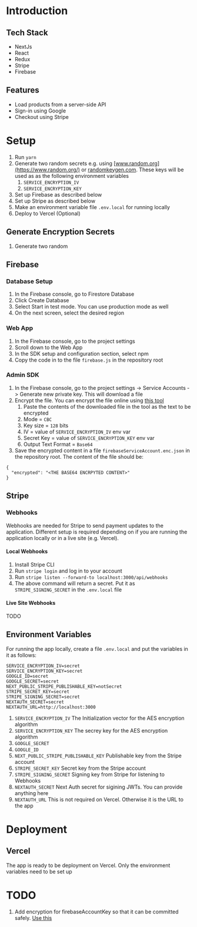 # Introduction

## Tech Stack
* NextJs
* React
* Redux
* Stripe
* Firebase

## Features
* Load products from a server-side API
* Sign-in using Google
* Checkout using Stripe


# Setup
1. Run `yarn`
1. Generate two random secrets e.g. using [www.random.org](https://www.random.org/) or [randomkeygen.com](https://randomkeygen.com/). These keys will be used as as the following environment variables
   1. `SERVICE_ENCRYPTION_IV`
   1. `SERVICE_ENCRYPTION_KEY`
1. Set up Firebase as described below
1. Set up Stripe as described below
1. Make an environment variable file `.env.local` for running locally
1. Deploy to Vercel (Optional)

## Generate Encryption Secrets
1. Generate two random

## Firebase

### Database Setup
1. In the Firebase console, go to Firestore Database
1. Click Create Database
1. Select Start in test mode. You can use production mode as well
1. On the next screen, select the desired region

### Web App
1. In the Firebase console, go to the project settings
1. Scroll down to the Web App
1. In the SDK setup and configuration section, select npm
1. Copy the code in to the file `firebase.js` in the repository root

### Admin SDK
1. In the Firebase console, go to the project settings -> Service Accounts -> Generate new private key. This will download a file
1. Encrypt the file. You can encrypt the file online using [this tool](https://www.devglan.com/online-tools/aes-encryption-decryption)
   1. Paste the contents of the downloaded file in the tool as the text to be encrypted
   1. Mode = `CBC`
   1. Key size = `128` bits
   1. IV = value of `SERVICE_ENCRYPTION_IV` env var
   1. Secret Key = value of `SERVICE_ENCRYPTION_KEY` env var
   1. Output Text Format = `Base64`
2. Save the encrypted content in a file `firebaseServiceAccount.enc.json` in the repository root. The content of the file should be:
```
{
  "encrypted": "<THE BASE64 ENCRPYTED CONTENT>"
}
```

## Stripe

### Webhooks
Webhooks are needed for Stripe to send payment updates to the application. Different setup is required depending on if you are running the application locally or in a live site (e.g. Vercel).

#### Local Webhooks
1. Install Stripe CLI
1. Run `stripe login` and log in to your account
1. Run `stripe listen --forward-to localhost:3000/api/webhooks`
1. The above command will return a secret. Put it as `STRIPE_SIGNING_SECRET` in the `.env.local` file

#### Live Site Webhooks
TODO

## Environment Variables
For running the app locally, create a file `.env.local` and put the variables in it as follows:

```
SERVICE_ENCRYPTION_IV=secret
SERVICE_ENCRYPTION_KEY=secret
GOOGLE_ID=secret
GOOGLE_SECRET=secret
NEXT_PUBLIC_STRIPE_PUBLISHABLE_KEY=notSecret
STRIPE_SECRET_KEY=secret
STRIPE_SIGNING_SECRET=secret
NEXTAUTH_SECRET=secret
NEXTAUTH_URL=http://localhost:3000

```

1. `SERVICE_ENCRYPTION_IV` The Initialization vector for the AES encryption algorithm
1. `SERVICE_ENCRYPTION_KEY` The secrey key for the AES encryption algorithm
1. `GOOGLE_SECRET`
1. `GOOGLE_ID`
1. `NEXT_PUBLIC_STRIPE_PUBLISHABLE_KEY` Publishable key from the Stripe account
1. `STRIPE_SECRET_KEY` Secret key from the Stripe account
1. `STRIPE_SIGNING_SECRET` Signing key from Stripe for listening to Webhooks
1. `NEXTAUTH_SECRET` Next Auth secret for sigining JWTs. You can provide anything here
1. `NEXTAUTH_URL` This is not required on Vercel. Otherwise it is the URL to the app


# Deployment
## Vercel
The app is ready to be deployment on Vercel. Only the environment variables need to be set up

# TODO
1. Add encryption for firebaseAccountKey so that it can be committed safely. [Use this](https://vercel.com/support/articles/how-do-i-workaround-vercel-s-4-kb-environment-variables-limit)